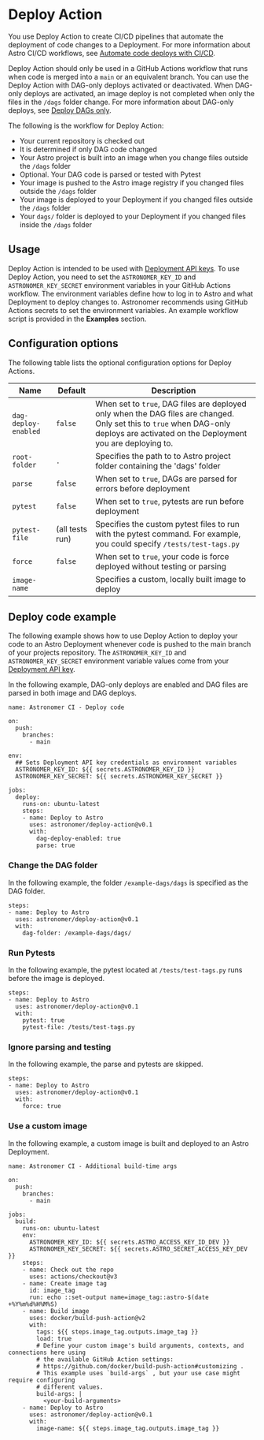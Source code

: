 # Deploy Action
You use Deploy Action to create CI/CD pipelines that automate the deployment of code changes to a Deployment. For more information about Astro CI/CD workflows, see [Automate code deploys with CI/CD](https://docs.astronomer.io/astro/ci-cd).

Deploy Action should only be used in a GitHub Actions workflow that runs when code is merged into a `main` or an equivalent branch. You can use the Deploy Action with DAG-only deploys activated or deactivated. When DAG-only deploys are activated, an image deploy is not completed when only the files in the `/dags` folder change. For more information about DAG-only deploys, see [Deploy DAGs only](https://docs.astronomer.io/astro/deploy-code#deploy-dags-only).

The following is the workflow for Deploy Action:
- Your current repository is checked out
- It is determined if only DAG code changed
- Your Astro project is built into an image when you change files outside the `/dags` folder
- Optional. Your DAG code is parsed or tested with Pytest
- Your image is pushed to the Astro image registry if you changed files outside the `/dags` folder
- Your image is deployed to your Deployment if you changed files outside the `/dags` folder
- Your `dags/` folder is deployed to your Deployment if you changed files inside the `/dags` folder

## Usage

Deploy Action is intended to be used with [Deployment API keys](https://docs.astronomer.io/astro/api-keys). To use Deploy Action, you need to set the `ASTRONOMER_KEY_ID` and `ASTRONOMER_KEY_SECRET` environment variables in your GitHub Actions workflow. The environment variables define how to log in to Astro and what Deployment to deploy changes to. Astronomer recommends using GitHub Actions secrets to set the environment variables. An example workflow script is provided in the **Examples** section. 

## Configuration options

The following table lists the optional configuration options for Deploy Actions.

| Name | Default | Description |
| ---|---|--- |
| `dag-deploy-enabled` | `false` | When set to `true`, DAG files are deployed only when the DAG files are changed. Only set this to `true` when DAG-only deploys are activated on the Deployment you are deploying to. |
| `root-folder` | `.` | Specifies the path to to Astro project folder containing the 'dags' folder | 
| `parse` | `false` | When set to `true`, DAGs are parsed for errors before deployment |
| `pytest` | `false` | When set to `true`, pytests are run before deployment |
| `pytest-file` | (all tests run) | Specifies the custom pytest files to run with the pytest command. For example, you could specify `/tests/test-tags.py`
| `force` | `false` | When set to `true`, your code is force deployed without testing or parsing
| `image-name` |  | Specifies a custom, locally built image to deploy |


## Deploy code example

The following example shows how to use Deploy Action to deploy your code to an Astro Deployment whenever code is pushed to the main branch of your projects repository. The `ASTRONOMER_KEY_ID` and `ASTRONOMER_KEY_SECRET` environment variable values come from your [Deployment API key](https://docs.astronomer.io/astro/api-keys).

In the following example, DAG-only deploys are enabled and DAG files are parsed in both image and DAG deploys.

```
name: Astronomer CI - Deploy code

on:
  push:
    branches:
      - main

env:
  ## Sets Deployment API key credentials as environment variables
  ASTRONOMER_KEY_ID: ${{ secrets.ASTRONOMER_KEY_ID }}
  ASTRONOMER_KEY_SECRET: ${{ secrets.ASTRONOMER_KEY_SECRET }}

jobs:
  deploy:
    runs-on: ubuntu-latest
    steps:
    - name: Deploy to Astro
      uses: astronomer/deploy-action@v0.1
      with:
        dag-deploy-enabled: true
        parse: true
```
### Change the DAG folder

In the following example, the folder `/example-dags/dags` is specified as the DAG folder.

```
steps:
- name: Deploy to Astro
  uses: astronomer/deploy-action@v0.1
  with:
    dag-folder: /example-dags/dags/
```

### Run Pytests

In the following example, the pytest located at `/tests/test-tags.py` runs before the image is deployed. 

```
steps:
- name: Deploy to Astro
  uses: astronomer/deploy-action@v0.1
  with:
    pytest: true
    pytest-file: /tests/test-tags.py
```

### Ignore parsing and testing

In the following example, the parse and pytests are skipped.

```
steps:
- name: Deploy to Astro
  uses: astronomer/deploy-action@v0.1
  with:
    force: true
```

### Use a custom image

In the following example, a custom image is built and deployed to an Astro Deployment.

```
name: Astronomer CI - Additional build-time args

on:
  push:
    branches:
      - main

jobs:
  build:
    runs-on: ubuntu-latest
    env:
      ASTRONOMER_KEY_ID: ${{ secrets.ASTRO_ACCESS_KEY_ID_DEV }}
      ASTRONOMER_KEY_SECRET: ${{ secrets.ASTRO_SECRET_ACCESS_KEY_DEV }}
    steps:
    - name: Check out the repo
      uses: actions/checkout@v3
    - name: Create image tag
      id: image_tag
      run: echo ::set-output name=image_tag::astro-$(date +%Y%m%d%H%M%S)
    - name: Build image
      uses: docker/build-push-action@v2
      with:
        tags: ${{ steps.image_tag.outputs.image_tag }}
        load: true
        # Define your custom image's build arguments, contexts, and connections here using
        # the available GitHub Action settings:
        # https://github.com/docker/build-push-action#customizing .
        # This example uses `build-args` , but your use case might require configuring
        # different values.
        build-args: |
          <your-build-arguments>
    - name: Deploy to Astro
      uses: astronomer/deploy-action@v0.1
      with:
        image-name: ${{ steps.image_tag.outputs.image_tag }}
      
```
